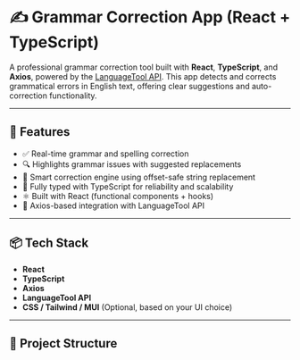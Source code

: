 # ✍️ Grammar Correction App (React + TypeScript)

A professional grammar correction tool built with **React**, **TypeScript**, and **Axios**, powered by the [LanguageTool API](https://languagetool.org/). This app detects and corrects grammatical errors in English text, offering clear suggestions and auto-correction functionality.

---

## 🚀 Features

- ✅ Real-time grammar and spelling correction
- 🔍 Highlights grammar issues with suggested replacements
- 🔁 Smart correction engine using offset-safe string replacement
- 🧠 Fully typed with TypeScript for reliability and scalability
- ⚛️ Built with React (functional components + hooks)
- 📡 Axios-based integration with LanguageTool API

---

## 📦 Tech Stack

- **React**
- **TypeScript**
- **Axios**
- **LanguageTool API**
- **CSS / Tailwind / MUI** (Optional, based on your UI choice)

---

## 📁 Project Structure

